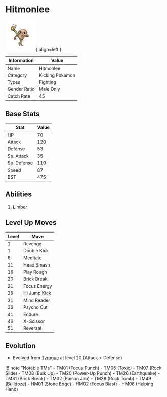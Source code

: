 # Hitmonlee

![Hitmonlee](../images/pokemon/106.png){ align=left }

| Information | Value |
|------------|--------|
| Name | Hitmonlee |
| Category | Kicking Pokémon |
| Types | Fighting |
| Gender Ratio | Male Only |
| Catch Rate | 45 |

## Base Stats

| Stat | Value |
|------|-------|
| HP | 70 |
| Attack | 120 |
| Defense | 53 |
| Sp. Attack | 35 |
| Sp. Defense | 110 |
| Speed | 87 |
| BST | 475 |

## Abilities
1. Limber

## Level Up Moves
| Level | Move |
|-------|------|
| 1 | Revenge |
| 1 | Double Kick |
| 6 | Meditate |
| 11 | Head Smash |
| 16 | Play Rough |
| 20 | Brick Break |
| 21 | Focus Energy |
| 26 | Hi Jump Kick |
| 31 | Mind Reader |
| 36 | Psycho Cut |
| 41 | Endure |
| 46 | X-Scissor |
| 51 | Reversal |

## Evolution
- Evolved from [Tyrogue](236-tyrogue.md) at level 20 (Attack > Defense)

!!! note "Notable TMs"
    - TM01 (Focus Punch)
    - TM06 (Toxic)
    - TM07 (Rock Slide)
    - TM08 (Bulk Up)
    - TM20 (Power-Up Punch)
    - TM26 (Earthquake)
    - TM31 (Brick Break)
    - TM32 (Poison Jab)
    - TM39 (Rock Tomb)
    - TM49 (Bulldoze)
    - HM01 (Stone Edge)
    - HM02 (Focus Blast)
    - HM08 (Helping Hand)

